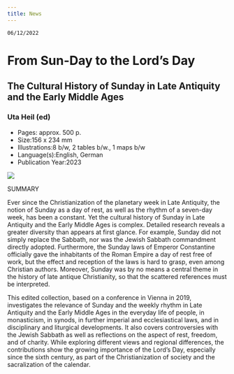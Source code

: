 ```yaml
---
title: News
---
```

`0﻿6/12/2022`

# From Sun-Day to the Lord’s Day

## The Cultural History of Sunday in Late Antiquity and the Early Middle Ages

### Uta Heil (ed)

* Pages: approx. 500 p.
* Size:156 x 234 mm
* Illustrations:8 b/w, 2 tables b/w., 1 maps b/w
* Language(s):English, German
* Publication Year:2023



![](https://www.brepols.net/files/product/IS-9782503598260-1/cover_1_m.jpg?637780429213423229?1)

SUMMARY

Ever since the Christianization of the planetary week in Late Antiquity, the notion of Sunday as a day of rest, as well as the rhythm of a seven-day week, has been a constant. Yet the cultural history of Sunday in Late Antiquity and the Early Middle Ages is complex. Detailed research reveals a greater diversity than appears at first glance. For example, Sunday did not simply replace the Sabbath, nor was the Jewish Sabbath commandment directly adopted. Furthermore, the Sunday laws of Emperor Constantine officially gave the inhabitants of the Roman Empire a day of rest free of work, but the effect and reception of the laws is hard to grasp, even among Christian authors. Moreover, Sunday was by no means a central theme in the history of late antique Christianity, so that the scattered references must be interpreted.

This edited collection, based on a conference in Vienna in 2019, investigates the relevance of Sunday and the weekly rhythm in Late Antiquity and the Early Middle Ages in the everyday life of people, in monasticism, in synods, in further imperial and ecclesiastical laws, and in disciplinary and liturgical developments. It also covers controversies with the Jewish Sabbath as well as reflections on the aspect of rest, freedom, and of charity. While exploring different views and regional differences, the contributions show the growing importance of the Lord’s Day, especially since the sixth century, as part of the Christianization of society and the sacralization of the calendar.